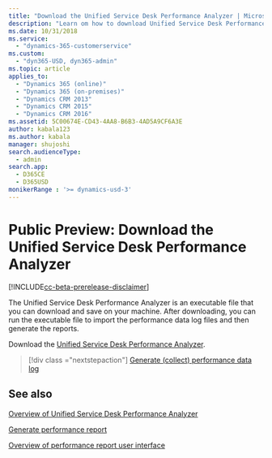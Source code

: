 ```yaml
---
title: "Download the Unified Service Desk Performance Analyzer | MicrosoftDocs"
description: "Learn om how to download Unified Service Desk Performance Analyzer."
ms.date: 10/31/2018
ms.service: 
  - "dynamics-365-customerservice"
ms.custom: 
  - "dyn365-USD, dyn365-admin"
ms.topic: article
applies_to: 
  - "Dynamics 365 (online)"
  - "Dynamics 365 (on-premises)"
  - "Dynamics CRM 2013"
  - "Dynamics CRM 2015"
  - "Dynamics CRM 2016"
ms.assetid: 5C00674E-CD43-4AA8-B6B3-4AD5A9CF6A3E
author: kabala123
ms.author: kabala
manager: shujoshi
search.audienceType: 
  - admin
search.app: 
  - D365CE
  - D365USD
monikerRange : '>= dynamics-usd-3'
---
```


# Public Preview: Download the Unified Service Desk Performance Analyzer

[!INCLUDE[cc-beta-prerelease-disclaimer](../../includes/cc-beta-prerelease-disclaimer.md)]

The Unified Service Desk Performance Analyzer is an executable file that you can download and save on your machine. After downloading, you can run the executable file to import the performance data log files and then generate the reports.

Download the [Unified Service Desk Performance Analyzer](https://go.microsoft.com/fwlink/p/?linkid=2034281).

> [!div class ="nextstepaction"]
> [Generate (collect) performance data log](performance-data-collection-using-keyboard-shortcut.md)

## See also

[Overview of Unified Service Desk Performance Analyzer](overview-performance-analyzer.md)

[Generate performance report](generate-performance-report.md)

[Overview of performance report user interface](overview-performance-report-user-interface.md)
